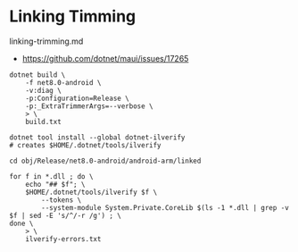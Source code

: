 # Linking Timming

linking-trimming.md

*   https://github.com/dotnet/maui/issues/17265


```
dotnet build \
    -f net8.0-android \
    -v:diag \
    -p:Configuration=Release \
    -p:_ExtraTrimmerArgs=--verbose \
    > \
    build.txt
```


```
dotnet tool install --global dotnet-ilverify
# creates $HOME/.dotnet/tools/ilverify

cd obj/Release/net8.0-android/android-arm/linked

for f in *.dll ; do \
    echo "## $f"; \
    $HOME/.dotnet/tools/ilverify $f \
        --tokens \
        --system-module System.Private.CoreLib $(ls -1 *.dll | grep -v $f | sed -E 's/^/-r /g') ; \
done \
    > \
    ilverify-errors.txt
```
